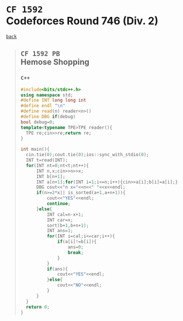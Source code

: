 <link id="style_css" rel="stylesheet" type="text/css" href="/OJ_ans/style.css">

# `CF 1592`<br>Codeforces Round 746 (Div. 2)
[`back`](../)

> ## `CF 1592 PB`<br>Hemose Shopping
> ### `C++`
> ```c++
> #include<bits/stdc++.h>
> using namespace std;
> #define INT long long int
> #define endl "\n"
> #define read(n) reader<n>()
> #define DBG if(debug)
> bool debug=0;
> template<typename TPE>TPE reader(){
> 	TPE re;cin>>re;return re;
> }
>  
> int main(){
> 	cin.tie(0);cout.tie(0);ios::sync_with_stdio(0);
> 	INT t=read(INT);
> 	for(INT nt=0;nt<t;nt++){
> 		INT n,x;cin>>n>>x;
> 		INT b[n+1];
> 		INT a[n+1];for(INT i=1;i<=n;i++){cin>>a[i];b[i]=a[i];}
> 		DBG cout<<"n x="<<n<<" "<<x<<endl;
> 		if(n>=2*x|| is_sorted(a+1,a+n+1)){
> 			cout<<"YES"<<endl;
> 			continue;
> 		}else{
> 			INT cal=n-x+1;
> 			INT car=x;
> 			sort(b+1,b+n+1);
> 			INT ans=1;
> 			for(INT i=cal;i<=car;i++){
> 				if(a[i]!=b[i]){
> 					ans=0;
> 					break;
> 				}
> 			}
> 			if(ans){
> 				cout<<"YES"<<endl;
> 			}else{
> 				cout<<"NO"<<endl;
> 			}
> 		}
> 	}
> 	return 0;
> }
> ```